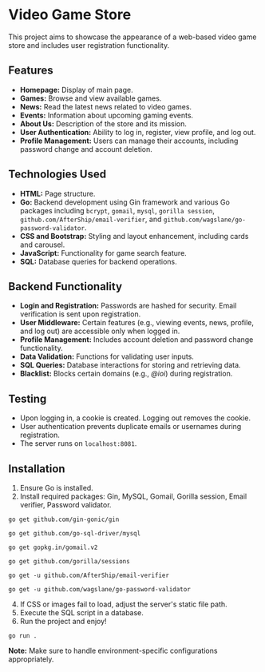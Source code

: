 # Video Game Store

This project aims to showcase the appearance of a web-based video game store and includes user registration functionality.

## Features

- **Homepage:** Display of main page.
- **Games:** Browse and view available games.
- **News:** Read the latest news related to video games.
- **Events:** Information about upcoming gaming events.
- **About Us:** Description of the store and its mission.
- **User Authentication:** Ability to log in, register, view profile, and log out.
- **Profile Management:** Users can manage their accounts, including password change and account deletion.

## Technologies Used

- **HTML:** Page structure.
- **Go:** Backend development using Gin framework and various Go packages including `bcrypt`, `gomail`, `mysql`, `gorilla session`, `github.com/AfterShip/email-verifier`, and `github.com/wagslane/go-password-validator`.
- **CSS and Bootstrap:** Styling and layout enhancement, including cards and carousel.
- **JavaScript:** Functionality for game search feature.
- **SQL:** Database queries for backend operations.

## Backend Functionality

- **Login and Registration:** Passwords are hashed for security. Email verification is sent upon registration.
- **User Middleware:** Certain features (e.g., viewing events, news, profile, and log out) are accessible only when logged in.
- **Profile Management:** Includes account deletion and password change functionality.
- **Data Validation:** Functions for validating user inputs.
- **SQL Queries:** Database interactions for storing and retrieving data.
- **Blacklist:** Blocks certain domains (e.g., *@ioi*) during registration.

## Testing

- Upon logging in, a cookie is created. Logging out removes the cookie.
- User authentication prevents duplicate emails or usernames during registration.
- The server runs on `localhost:8081`.

## Installation

1. Ensure Go is installed.
2. Install required packages: Gin, MySQL, Gomail, Gorilla session, Email verifier, Password validator.
```
go get github.com/gin-gonic/gin
```
```
go get github.com/go-sql-driver/mysql
```
```
go get gopkg.in/gomail.v2
```
```
go get github.com/gorilla/sessions
```
```
go get -u github.com/AfterShip/email-verifier
```
```
go get -u github.com/wagslane/go-password-validator
```

4. If CSS or images fail to load, adjust the server's static file path.
5. Execute the SQL script in a database.
6. Run the project and enjoy!
```
go run . 
```

**Note:** Make sure to handle environment-specific configurations appropriately.
